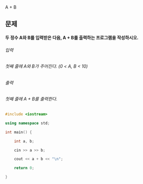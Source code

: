A + B
## 문제
#### 두 정수 A와 B를 입력받은 다음, A + B를 출력하는 프로그램을 작성하시오.
###### 입력
###### 첫째 줄에 A와 B가 주어진다. (0 < A, B < 10)
###### 출력
###### 첫째 줄에 A + B를 출력한다.

```c++
#include <iostream>

using namespace std;

int main() {

	int a, b;

	cin >> a >> b;

	cout << a + b << "\n";

	return 0;

}
```
